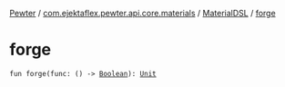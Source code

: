 [Pewter](../../index.md) / [com.ejektaflex.pewter.api.core.materials](../index.md) / [MaterialDSL](index.md) / [forge](./forge.md)

# forge

`fun forge(func: () -> `[`Boolean`](https://kotlinlang.org/api/latest/jvm/stdlib/kotlin/-boolean/index.html)`): `[`Unit`](https://kotlinlang.org/api/latest/jvm/stdlib/kotlin/-unit/index.html)